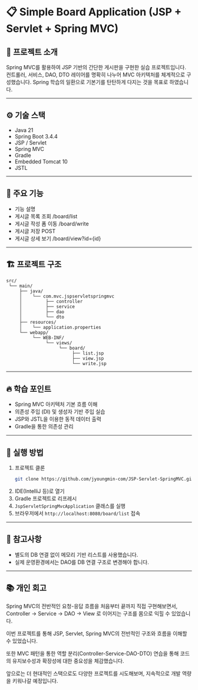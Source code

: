 # 📋 Simple Board Application (JSP + Servlet + Spring MVC)

## 📌 프로젝트 소개
Spring MVC를 활용하여 JSP 기반의 간단한 게시판을 구현한 실습 프로젝트입니다.
컨트롤러, 서비스, DAO, DTO 레이어를 명확히 나누어 MVC 아키텍처를 체계적으로 구성했습니다.
Spring 학습의 일환으로 기본기를 탄탄하게 다지는 것을 목표로 하였습니다.

---

## ⚙️ 기술 스택
- Java 21
- Spring Boot 3.4.4
- JSP / Servlet
- Spring MVC
- Gradle
- Embedded Tomcat 10
- JSTL

---

## 📄 주요 기능
- 기능	설명
- 게시글 목록 조회	/board/list
- 게시글 작성 폼 이동	/board/write
- 게시글 저장	POST
- 게시글 상세 보기	/board/view?id={id}

---

## 🏗️ 프로젝트 구조
```
src/
 └── main/
     ├── java/
     │    └── com.mvc.jspservletspringmvc
     │         ├── controller
     │         ├── service
     │         ├── dao
     │         └── dto
     ├── resources/
     │    └── application.properties
     └── webapp/
          └── WEB-INF/
               └── views/
                    └── board/
                         ├── list.jsp
                         ├── view.jsp
                         └── write.jsp

```
---

## 🔥 학습 포인트
- Spring MVC 아키텍처 기본 흐름 이해
- 의존성 주입 (DI) 및 생성자 기반 주입 실습
- JSP와 JSTL을 이용한 동적 데이터 출력
- Gradle을 통한 의존성 관리

---

## 🚀 실행 방법
1. 프로젝트 클론
   ```bash
   git clone https://github.com/jyoungmin-com/JSP-Servlet-SpringMVC.git
   ```
2. IDE(IntelliJ 등)로 열기
3. Gradle 프로젝트로 리프레시
4. `JspServletSpringMvcApplication` 클래스를 실행
5. 브라우저에서 `http://localhost:8080/board/list` 접속

---

## 🤝 참고사항
- 별도의 DB 연결 없이 메모리 기반 리스트를 사용했습니다.
- 실제 운영환경에서는 DAO를 DB 연결 구조로 변경해야 합니다.

---

## 📚 개인 회고
Spring MVC의 전반적인 요청-응답 흐름을 처음부터 끝까지 직접 구현해보면서, Controller → Service → DAO → View 로 이어지는 구조를 몸으로 익힐 수 있었습니다.

이번 프로젝트를 통해 JSP, Servlet, Spring MVC의 전반적인 구조와 흐름을 이해할 수 있었습니다.  

또한 MVC 패턴을 통한 역할 분리(Controller-Service-DAO-DTO) 연습을 통해 코드의 유지보수성과 확장성에 대한 중요성을 체감했습니다.

앞으로는 더 현대적인 스택으로도 다양한 프로젝트를 시도해보며, 지속적으로 개발 역량을 키워나갈 예정입니다.
